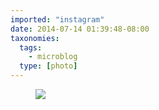 ```yaml
---
imported: "instagram"
date: 2014-07-14 01:39:48-08:00
taxonomies:
  tags:
    - microblog
  type: [photo]
---
```

<figure>
  <img src="/media/images/photos/2014/07/a69258f8fb7b8bf2da26382b486e03cd.jpg"/>
</figure>

